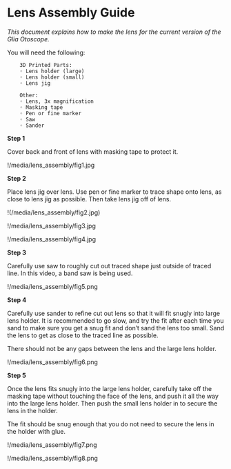 # **Lens Assembly Guide**

*This document explains how to make the lens for the current version of the Glia Otoscope.*

You will need the following:
         
        3D Printed Parts:
        ◦ Lens holder (large)
        ◦ Lens holder (small)
        ◦ Lens jig
        
        Other:
        ◦ Lens, 3x magnification 
        ◦ Masking tape
        ◦ Pen or fine marker
        ◦ Saw
        ◦ Sander

**Step 1**

Cover back and front of lens with masking tape to protect it.

!/media/lens_assembly/fig1.jpg


**Step 2**

Place lens jig over lens. Use pen or fine marker to trace shape onto lens, as close to lens jig as possible. Then take lens jig off of lens.

!(/media/lens_assembly/fig2.jpg)

!/media/lens_assembly/fig3.jpg

!/media/lens_assembly/fig4.jpg

**Step 3**

Carefully use saw to roughly cut out traced shape just outside of traced line. In this video, a band saw is being used.

!/media/lens_assembly/fig5.png

**Step 4**

Carefully use sander to refine cut out lens so that it will fit snugly into large lens holder. It is recommended to go slow, and try the fit after each time you sand to make sure you get a snug fit and don’t sand the lens too small. Sand the lens to get as close to the traced line as possible.

There should not be any gaps between the lens and the large lens holder.

!/media/lens_assembly/fig6.png

**Step 5**

Once the lens fits snugly into the large lens holder, carefully take off the masking tape without touching the face of the lens, and push it all the way into the large lens holder. Then push the small lens holder in to secure the lens in the holder.

The fit should be snug enough that you do not need to secure the lens in the holder with glue.

!/media/lens_assembly/fig7.png

!/media/lens_assembly/fig8.png
